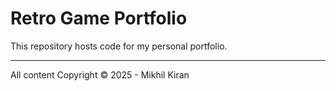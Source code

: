 # Retro Game Portfolio

This repository hosts code for my personal portfolio.

---

All content Copyright © 2025 - Mikhil Kiran
